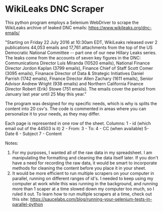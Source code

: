 # WikiLeaks DNC Scraper

This python program employs a Selenium WebDriver to scrape the WikiLeaks archive of leaked DNC emails: https://www.wikileaks.org/dnc-emails/

"Starting on Friday 22 July 2016 at 10:30am EDT, WikiLeaks released over 2 publications 44,053 emails and 17,761 attachments from the top of the US Democratic National Committee -- part one of our new Hillary Leaks series. The leaks come from the accounts of seven key figures in the DNC: Communications Director Luis Miranda (10520 emails), National Finance Director Jordon Kaplan (3799 emails), Finance Chief of Staff Scott Comer (3095 emails), Finanace Director of Data & Strategic Initiatives Daniel Parrish (1742 emails), Finance Director Allen Zachary (1611 emails), Senior Advisor Andrew Wright (938 emails) and Northern California Finance Director Robert (Erik) Stowe (751 emails). The emails cover the period from January last year until 25 May this year."

The program was designed for my specific needs, which is why is splits the content into 20 csv's. The code is commented in areas where you can personalize it to your needs, as they may differ.

Each page is represented in one row of the sheet. Columns:
1 - id (which email out of the 44503 is it)
2 - From:
3 - To:
4 - CC (when available)
5- Date
6 - Subject
7 - Content


Notes: 
1. For my purposes, I wanted all of the raw data in my spreadsheet. I am manipulating the formatting and cleaning the data itself later. If you don't have a need for recording the raw data, it would be smart to incorporate methods for cleaning the content before you place it in your sheet.
2. It would be more efficient to run multiple scrapers on your computer in parallel, running on different ranges of id's. I needed to keep using my computer at work while this was running in the background, and running more than 1 scaper at a time slowed down my computer too much, so I ruled it out. 
To learn how to run multiple scrapers at a time, check out this site: 
https://saucelabs.com/blog/running-your-selenium-tests-in-parallel-python

